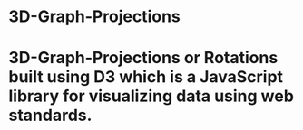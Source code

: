 # 3D-Graph-Projections
# 3D-Graph-Projections or Rotations built using D3 which is a JavaScript library for visualizing data using web standards.
